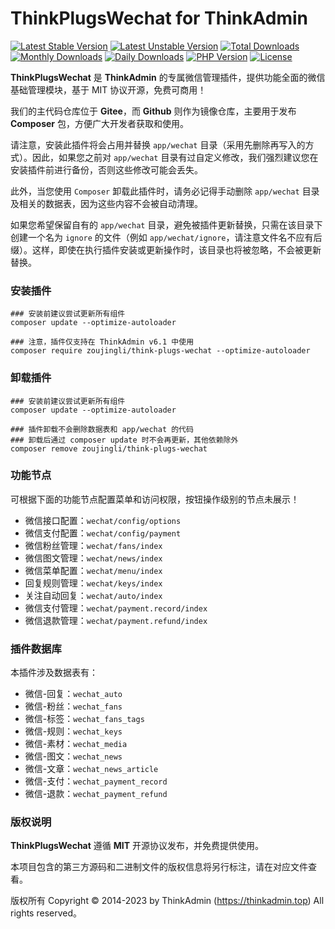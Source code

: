 # ThinkPlugsWechat for ThinkAdmin

[![Latest Stable Version](https://poser.pugx.org/zoujingli/think-plugs-wechat/v/stable)](https://packagist.org/packages/zoujingli/think-plugs-wechat)
[![Latest Unstable Version](https://poser.pugx.org/zoujingli/think-plugs-wechat/v/unstable)](https://packagist.org/packages/zoujingli/think-plugs-wechat)
[![Total Downloads](https://poser.pugx.org/zoujingli/think-plugs-wechat/downloads)](https://packagist.org/packages/zoujingli/think-plugs-wechat)
[![Monthly Downloads](https://poser.pugx.org/zoujingli/think-plugs-wechat/d/monthly)](https://packagist.org/packages/zoujingli/think-plugs-wechat)
[![Daily Downloads](https://poser.pugx.org/zoujingli/think-plugs-wechat/d/daily)](https://packagist.org/packages/zoujingli/think-plugs-wechat)
[![PHP Version](https://thinkadmin.top/static/icon/php-7.1.svg)](https://thinkadmin.top)
[![License](https://thinkadmin.top/static/icon/license-mit.svg)](https://mit-license.org)

**ThinkPlugsWechat** 是 **ThinkAdmin** 的专属微信管理插件，提供功能全面的微信基础管理模块，基于 MIT 协议开源，免费可商用！

我们的主代码仓库位于 **Gitee**，而 **Github** 则作为镜像仓库，主要用于发布 **Composer** 包，方便广大开发者获取和使用。

请注意，安装此插件将会占用并替换 `app/wechat` 目录（采用先删除再写入的方式）。因此，如果您之前对 `app/wechat` 目录有过自定义修改，我们强烈建议您在安装插件前进行备份，否则这些修改可能会丢失。

此外，当您使用 `Composer` 卸载此插件时，请务必记得手动删除 `app/wechat` 目录及相关的数据表，因为这些内容不会被自动清理。

如果您希望保留自有的 `app/wechat` 目录，避免被插件更新替换，只需在该目录下创建一个名为 `ignore` 的文件（例如 `app/wechat/ignore`，请注意文件名不应有后缀）。这样，即使在执行插件安装或更新操作时，该目录也将被忽略，不会被更新替换。

### 安装插件

```shell
### 安装前建议尝试更新所有组件
composer update --optimize-autoloader

### 注意，插件仅支持在 ThinkAdmin v6.1 中使用
composer require zoujingli/think-plugs-wechat --optimize-autoloader
```

### 卸载插件

```shell
### 安装前建议尝试更新所有组件
composer update --optimize-autoloader

### 插件卸载不会删除数据表和 app/wechat 的代码
### 卸载后通过 composer update 时不会再更新，其他依赖除外
composer remove zoujingli/think-plugs-wechat
```

### 功能节点

可根据下面的功能节点配置菜单和访问权限，按钮操作级别的节点未展示！

* 微信接口配置：`wechat/config/options`
* 微信支付配置：`wechat/config/payment`
* 微信粉丝管理：`wechat/fans/index`
* 微信图文管理：`wechat/news/index`
* 微信菜单配置：`wechat/menu/index`
* 回复规则管理：`wechat/keys/index`
* 关注自动回复：`wechat/auto/index`
* 微信支付管理：`wechat/payment.record/index`
* 微信退款管理：`wechat/payment.refund/index`

### 插件数据库

本插件涉及数据表有：

* 微信-回复：`wechat_auto`
* 微信-粉丝：`wechat_fans`
* 微信-标签：`wechat_fans_tags`
* 微信-规则：`wechat_keys`
* 微信-素材：`wechat_media`
* 微信-图文：`wechat_news`
* 微信-文章：`wechat_news_article`
* 微信-支付：`wechat_payment_record`
* 微信-退款：`wechat_payment_refund`

### 版权说明

**ThinkPlugsWechat** 遵循 **MIT** 开源协议发布，并免费提供使用。

本项目包含的第三方源码和二进制文件的版权信息将另行标注，请在对应文件查看。

版权所有 Copyright © 2014-2023 by ThinkAdmin (https://thinkadmin.top) All rights reserved。
